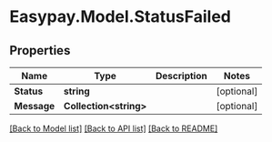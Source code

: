 # Easypay.Model.StatusFailed
## Properties

Name | Type | Description | Notes
------------ | ------------- | ------------- | -------------
**Status** | **string** |  | [optional] 
**Message** | **Collection&lt;string&gt;** |  | [optional] 

[[Back to Model list]](../README.md#documentation-for-models) [[Back to API list]](../README.md#documentation-for-api-endpoints) [[Back to README]](../README.md)

